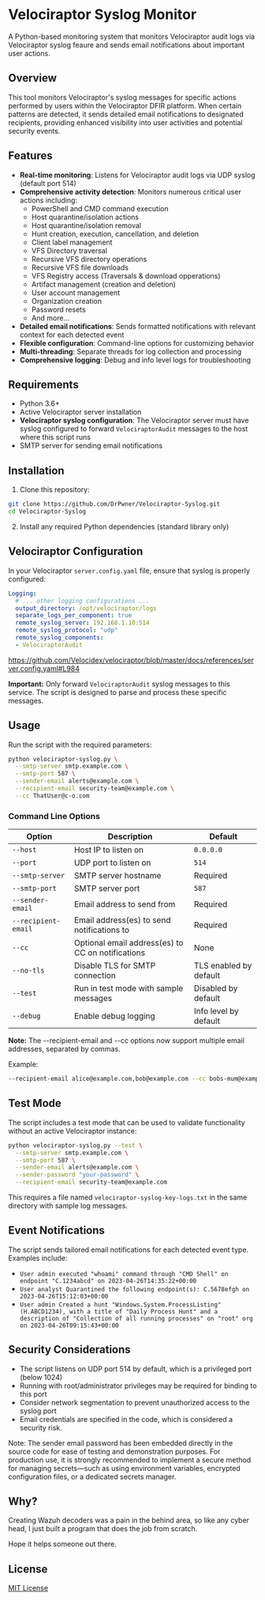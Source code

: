 # Velociraptor Syslog Monitor

A Python-based monitoring system that monitors Velociraptor audit logs via Velociraptor syslog feaure and sends email notifications about important user actions.

## Overview

This tool monitors Velociraptor's syslog messages for specific actions performed by users within the Velociraptor DFIR platform. When certain patterns are detected, it sends detailed email notifications to designated recipients, providing enhanced visibility into user activities and potential security events.

## Features

- **Real-time monitoring**: Listens for Velociraptor audit logs via UDP syslog (default port 514)
- **Comprehensive activity detection**: Monitors numerous critical user actions including:
  - PowerShell and CMD command execution
  - Host quarantine/isolation actions
  - Host quarantine/isolation removal
  - Hunt creation, execution, cancellation, and deletion
  - Client label management
  - VFS Directory traversal
  - Recursive VFS directory operations
  - Recursive VFS file downloads
  - VFS Registry access (Traversals & download opperations)
  - Artifact management (creation and deletion)
  - User account management
  - Organization creation
  - Password resets
  - And more...
- **Detailed email notifications**: Sends formatted notifications with relevant context for each detected event
- **Flexible configuration**: Command-line options for customizing behavior
- **Multi-threading**: Separate threads for log collection and processing
- **Comprehensive logging**: Debug and info level logs for troubleshooting

## Requirements

- Python 3.6+
- Active Velociraptor server installation
- **Velociraptor syslog configuration**: The Velociraptor server must have syslog configured to forward `VelociraptorAudit` messages to the host where this script runs
- SMTP server for sending email notifications

## Installation

1. Clone this repository:
```bash
git clone https://github.com/DrPwner/Velociraptor-Syslog.git
cd Velociraptor-Syslog
```

2. Install any required Python dependencies (standard library only)

## Velociraptor Configuration

In your Velociraptor `server.config.yaml` file, ensure that syslog is properly configured:

```yaml
Logging:
  # ... other logging configurations ...
  output_directory: /opt/velociraptor/logs
  separate_logs_per_component: true
  remote_syslog_server: 192.168.1.10:514
  remote_syslog_protocol: "udp"
  remote_syslog_components:
  - VelociraptorAudit
```
https://github.com/Velocidex/velociraptor/blob/master/docs/references/server.config.yaml#L984

**Important:** Only forward `VelociraptorAudit` syslog messages to this service. The script is designed to parse and process these specific messages.

## Usage

Run the script with the required parameters:

```bash
python velociraptor-syslog.py \
  --smtp-server smtp.example.com \
  --smtp-port 587 \
  --sender-email alerts@example.com \
  --recipient-email security-team@example.com \
  --cc ThatUser@c-o.com 
```

### Command Line Options

| Option | Description | Default |
|--------|-------------|---------|
| `--host` | Host IP to listen on | `0.0.0.0` |
| `--port` | UDP port to listen on | `514` |
| `--smtp-server` | SMTP server hostname | Required |
| `--smtp-port` | SMTP server port | `587` |
| `--sender-email` | Email address to send from | Required |
| `--recipient-email` | Email address(es) to send notifications to | Required |
| `--cc` | Optional email address(es) to CC on notifications | None |
| `--no-tls` | Disable TLS for SMTP connection | TLS enabled by default |
| `--test` | Run in test mode with sample messages | Disabled by default |
| `--debug` | Enable debug logging | Info level by default |


**Note:** The --recipient-email and --cc options now support multiple email addresses, separated by commas.

Example:
```bash
--recipient-email alice@example.com,bob@example.com --cc bobs-mum@example.com,alices-father@example.com
```

## Test Mode

The script includes a test mode that can be used to validate functionality without an active Velociraptor instance:

```bash
python velociraptor-syslog.py --test \
  --smtp-server smtp.example.com \
  --smtp-port 587 \
  --sender-email alerts@example.com \
  --sender-password "your-password" \
  --recipient-email security-team@example.com
```

This requires a file named `velociraptor-syslog-key-logs.txt` in the same directory with sample log messages.

## Event Notifications

The script sends tailored email notifications for each detected event type. Examples include:

- `User admin executed "whoami" command through "CMD Shell" on endpoint "C.1234abcd" on 2023-04-26T14:35:22+00:00`
- `User analyst Quarantined the following endpoint(s): C.5678efgh on 2023-04-26T15:12:03+00:00`
- `User admin Created a hunt "Windows.System.ProcessListing" (H.ABCD1234), with a title of "Daily Process Hunt" and a description of "Collection of all running processes" on "root" org on 2023-04-26T09:15:43+00:00`


## Security Considerations

- The script listens on UDP port 514 by default, which is a privileged port (below 1024)
- Running with root/administrator privileges may be required for binding to this port
- Consider network segmentation to prevent unauthorized access to the syslog port
- Email credentials are specified in the code, which is considered a security risk.

Note: The sender email password has been embedded directly in the source code for ease of testing and demonstration purposes. For production use, it is strongly recommended to implement a secure method for managing secrets—such as using environment variables, encrypted configuration files, or a dedicated secrets manager.

## Why?

Creating Wazuh decoders was a pain in the behind area, so like any cyber head, I just built a program that does the job from scratch.

Hope it helps someone out there.

## License

[MIT License](LICENSE)
